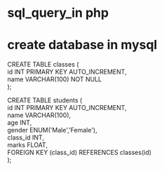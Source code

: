 # sql_query_in php

# create database in mysql 

CREATE TABLE classes (        <br>
    id INT PRIMARY KEY AUTO_INCREMENT, <br>
    name VARCHAR(100) NOT NULL  <br>
); <br>


CREATE TABLE students (            <br>
    id INT PRIMARY KEY AUTO_INCREMENT,    <br>
    name VARCHAR(100),   <br>
    age INT,       <br>
    gender ENUM('Male','Female'),     <br>
    class_id INT,     <br>
    marks FLOAT,  <br>
    FOREIGN KEY (class_id) REFERENCES classes(id)     <br>
);
